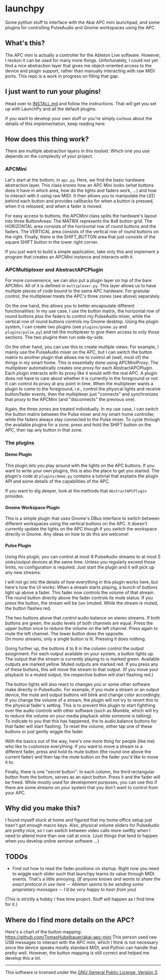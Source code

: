 # launchpy
Some python stuff to interface with the Akai APC mini launchpad, and some plugins for controlling PulseAudio and Gnome workspaces using the APC

## What's this?
The APC mini is actually a controller for the Ableton Live software. However, I reckon it can be used for many more things. Unfortunately, I could not yet find a nice abstraction layer that gives me object-oriented access to the device and plugin support, rather than manually interacting with raw MIDI ports. This repo is a work in progress on filling that gap.

## I just want to run your plugins!
Head over to [INSTALL.md](./INSTALL.md) and follow the instructions. That will get you set up with LaunchPy and all the default plugins.

If you want to develop your own stuff or you're simply curious about the details of this implementation, keep reading here.

## How does this thing work?
There are multiple abstraction layers in this toolset. Which one you use depends on the complexity of your project.

### APCMini
Let's start at the bottom, in `apc.py`. Here, we find the basic hardware abstraction layer. This class knows how an APC Mini looks (what buttons does it have in which area, how do the lights and faders work, …) and how to interact with it using raw MIDI. It then allows you to manipulate the LED behind each button and provides callbacks for when a button is pressed, when it is released, and when a fader is moved.

For easy access to buttons, the APCMini class splits the hardware's layout into three ButtonAreas: The MATRIX represents the 8x8 button grid. The HORIZONTAL area consists of the horizontal row of round buttons and the faders. The VERTICAL area consists of the vertical row of round buttons on the right. Finally, there is the SHIFT_BUTTON area that just consists of the square SHIFT button in the lower right corner.

If you just want to build a simple application, take only this and implement a program that creates an APCMini instance and interacts with it.

### APCMultiplexer and AbstractAPCPlugin
For more convenience, we can also put a plugin layer on top of the bare APCMini. All of it is defined in `multiplexer.py`. This layer allows us to have multiple pieces of code bound to the same APC hardware. For granular control, the multiplexer treats the APC's three zones (see above) separately.

On the one hand, this allows you to better encapsulate different functionalities: In my use case, I use the button matrix, the horizontal row of round buttons plus the faders to control my PulseAudio mixer, while the vertical row of round buttons controls my Gnome desktop. Using the plugin system, I can create two plugins (see `plugins/gnome.py` and `plugins/pulse.py`) and tell the multiplexer to give them access to only those sections. The two plugins then run side-by-side.

On the other hand, you can use this to create multiple views: For example, I mainly use the PulseAudio mixer on the APC, but I can switch the button matrix to another plugin that allows me to control all (well, most of) the things in my smart home. This is essentially done using APCMiniProxy: The multiplexer automatically creates one proxy for each AbstractAPCPlugin. Each plugin interacts with its proxy like it would with the real APC. A plugin does not have to care about whether it is currently in the foreground or not. It can control its proxy at any point in time. When the multiplexer wants a plugin to come to the foreground, i.e., control the physical lights and receive button/fader events, then the multiplexer just "connects" and synchronizes that proxy to the APCMini (and "disconnects" the previous one).

Again, the three zones are treated individually. In my use case, I can switch the button matrix between the Pulse mixer and my smart home controller, while the faders always stay connected to the Pulse mixer. To cycle through the available plugins for a zone, press and hold the SHIFT button on the APC, then tap any button in that zone.

### The plugins

#### Demo Plugin
This plugin lets you play around with the lights on the APC buttons. If you want to write your own plugins, this is also the place to get you started. The plugin's code at `plugins/demo.py` contains a tutorial that explains the plugin API and some details of the capabilities of the APC.

If you want to dig deeper, look at the methods that `AbstractAPCPlugin` provides.

#### Gnome Workspace Plugin
This is a simple plugin that uses Gnome's DBus interface to switch between different workspaces using the vertical buttons on the APC. It doesn't currently update the lights on the APC though if you switch the workspace directly in Gnome. Any ideas on how to do this are welcome!

#### Pulse Plugin
Using this plugin, you can control at most 8 PulseAudio streams to at most 5 sinks/output devices at the same time. Unless you regularly exceed those limits, no configuration is required. Just start the plugin and it will pick up any new streams.

I will not go into the details of how everything in this plugin works here, but here's how the UI works:
When a stream starts playing, a bunch of buttons light up above a fader. This fader now controls the volume of that stream. The round button directly above the fader controls its mute status. If you press the button, the stream will be (un-)muted. While the stream is muted, the button flashes red.

The two buttons above that control audio balance on stereo streams. If both buttons are green, the audio levels of both channels are equal. Press the upper button once to reduce the volume on the left channel. Press again to mute the left channel. The lower button does the opposite.<br>
On mono streams, only a single button is lit. Pressing it does nothing.

Going further up, the buttons 4 to 8 in the column control the output assignment. For each output available on your system, a button lights up. The output that the stream is currently playing to is marked green. Available outputs are marked yellow. Muted outputs are marked red. If you press any of these buttons, this will move the stream to that output. (If you move your playback to a muted output, the respective button will start flashing red.)

The button lights will also react to changes you or some other software make directly in PulseAudio. For example, if you mute a stream or an output device, the mute and output buttons will blink and change color accordingly.<br>
If you change the volume of a stream, the plugin will _not_ try to revert this to the physical fader's setting. This is to prevent this plugin to start fighthing over the audio controls with other software (such as Mumble, which will try to reduce the volume on your media playback while someone is talking).<br>
To indicate to you that this has happened, the to audio balance buttons for that fader will start flashing. To reset the volume, either tap one of these buttons or just gently wiggle the fader.

With the basics out of the way, here's one more thing for people (like me) who like to customize everything: If you want to move a stream to a different fader, press and hold its mute button (the round one above the current fader) and then tap the mute button on the fader you'd like to move it to.

Finally, there is one "secret button": In each column, the third rectangular button from the bottom, serves as an eject button. Press it and the fader will be freed. While mostly used for development purposes, you can use this if there are some streams on your system that you don't want to control from your APC.

## Why did you make this?
I found myself stuck at home and figured that my home office setup just hasn't got enough macro keys. Also, physical volume sliders for PulseAudio are pretty nice, so I can switch between video calls more swiftly when I need to attend more than one call at once. (Just things that tend to happen when you develop online seminar software …)

## TODOs
- Find out how to read the fader positions on startup. Right now you need to wiggle each slider such that launchpy learns its value through MIDI events. That's a little annoying. (_If anyone knows and wants to share the exact protocol in use here -- Ableton seems to be sending some proprietary messages -- I'd be very happy to hear from you_)

(This is strictly a hobby / free time project. Stuff will happen as I find time for it.)

## Where do I find more details on the APC?
Here's a chart of the button mapping:
https://github.com/TomasHubelbauer/akai-apc-mini
This person used raw USB messages to interact with the APC mini, which I think is not necessary since the device speaks mostly standard MIDI, and Python can handle that pretty well. However, the button mapping is still correct and helped me develop this a lot.

---

This software is licensed under the [GNU General Public License, Version 3](./LICENSE).
